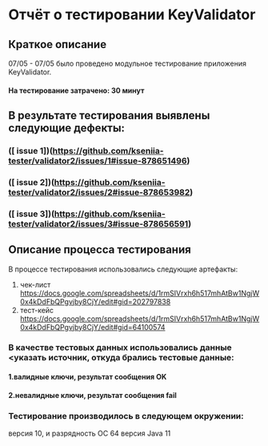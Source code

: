 # Отчёт о тестировании  KeyValidator
## Краткое описание
07/05 - 07/05 было проведено модульное тестирование приложения KeyValidator.
 
#### На тестирование затрачено: 30 минут

## В результате тестирования выявлены следующие дефекты:

### ([ issue 1])(https://github.com/kseniia-tester/validator2/issues/1#issue-878651496) 
### ([ issue 2])(https://github.com/kseniia-tester/validator2/issues/2#issue-878653982)
### ([ issue 3])(https://github.com/kseniia-tester/validator2/issues/3#issue-878656591)

## Описание процесса тестирования
В процессе тестирования использовались следующие артефакты:
 
1. чек-лист  https://docs.google.com/spreadsheets/d/1rmSIVrxh6h517mhAtBw1NgjW0x4kDdFbQPgvjby8CjY/edit#gid=202797838
2. тест-кейс https://docs.google.com/spreadsheets/d/1rmSIVrxh6h517mhAtBw1NgjW0x4kDdFbQPgvjby8CjY/edit#gid=64100574 

### В качестве тестовых данных использовались данные <указать источник, откуда брались тестовые данные:

#### 1.валидные ключи, результат сообщения OK
#### 2.невалидные ключи, результат сообщения fail

### Тестирование производилось в следующем окружении:

версия 10, и разрядность ОС 64
версия Java 11
  
